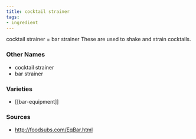 ```yaml
---
title: cocktail strainer
tags:
- ingredient
---
```

cocktail strainer = bar strainer These are used to shake and strain cocktails.

### Other Names

* cocktail strainer
* bar strainer

### Varieties

* [[bar-equipment]]

### Sources
* http://foodsubs.com/EqBar.html
